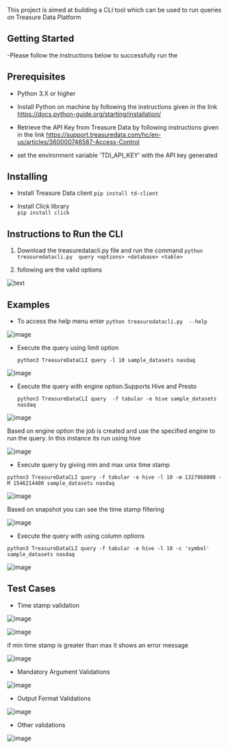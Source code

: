 This project is aimed at building a CLI tool which can be used to run queries on Treasure Data Platform 

## **Getting Started**
       

-Please follow the instructions below to successfully run the 

##  **Prerequisites**

- Python 3.X or higher 

-  Install Python on machine by following the instructions given in the link https://docs.python-guide.org/starting/installation/ 

- Retrieve the API Key from Treasure Data by following instructions given in the link https://support.treasuredata.com/hc/en-us/articles/360000746587-Access-Control

- set the environment variable 'TDI_API_KEY'  with the API key generated  


##  **Installing**
- Install Treasure Data client
 `pip install td-client` 

- Install Click library  
`pip install click`

## **Instructions to Run the CLI**

1. Download the treasuredatacli.py file and run the command 
`python treasuredatacli.py  query <options> <database> <table>`

2. following are the valid options

![text](https://user-images.githubusercontent.com/10234508/53539545-d00d9f00-3ac6-11e9-9744-01ec7f35012f.png)



## **Examples** 

- To access the help menu enter
`python treasuredatacli.py  --help`

![image](https://user-images.githubusercontent.com/10234508/53539748-aef97e00-3ac7-11e9-9fc6-3f48a80f4ba0.png)

- Execute the query using limit option

  `python3 TreasureDataCLI query -l 10 sample_datasets nasdaq`

![image](https://user-images.githubusercontent.com/10234508/53540090-f6ccd500-3ac8-11e9-86e8-61738cc88bab.png)

- Execute the query with engine option.Supports Hive and Presto 

  `python3 TreasureDataCLI query  -f tabular -e hive sample_datasets nasdaq`

![image](https://user-images.githubusercontent.com/10234508/53540584-fc2b1f00-3aca-11e9-9b1c-468fc7d94c8d.png)

 Based on engine option the job is created and use the specified engine to run the query. In this instance its run using hive

![image](https://user-images.githubusercontent.com/10234508/53540689-68a61e00-3acb-11e9-918d-39f456eb0034.png)

- Execute query by giving min and max unix time stamp

`python3 TreasureDataCLI query -f tabular -e hive -l 10 -m 1327968000 -M 1546214400 sample_datasets nasdaq`

![image](https://user-images.githubusercontent.com/10234508/53541362-5aa5cc80-3ace-11e9-88a7-b906a16f6e4c.png)

Based on snapshot you can see the time stamp filtering 

![image](https://user-images.githubusercontent.com/10234508/53541382-6ee9c980-3ace-11e9-9f88-d7c4b5edf8c1.png)

- Execute the query with using column options

`python3 TreasureDataCLI query -f tabular -e hive -l 10 -c 'symbol' sample_datasets nasdaq`

![image](https://user-images.githubusercontent.com/10234508/53541624-91c8ad80-3acf-11e9-93d7-6689d89e0f78.png)

## **Test Cases** 

- Time stamp validation 

![image](https://user-images.githubusercontent.com/10234508/53542026-5fb84b00-3ad1-11e9-862a-329dd3f62e26.png)

![image](https://user-images.githubusercontent.com/10234508/53542121-d6554880-3ad1-11e9-9684-8ae81cba83b2.png)

if min time stamp is greater than max it shows an error message

![image](https://user-images.githubusercontent.com/10234508/53542244-54b1ea80-3ad2-11e9-9ed5-8f5328d4f917.png)

-  Mandatory Argument Validations 

![image](https://user-images.githubusercontent.com/10234508/53568819-c9f3de80-3b17-11e9-8880-34896848f4e6.png)

- Output Format Validations

![image](https://user-images.githubusercontent.com/10234508/53572034-27d7f480-3b1f-11e9-8801-aa224720f6a2.png)

- Other validations

![image](https://user-images.githubusercontent.com/10234508/53572408-088d9700-3b20-11e9-8d6b-032d93859260.png)







 



 

